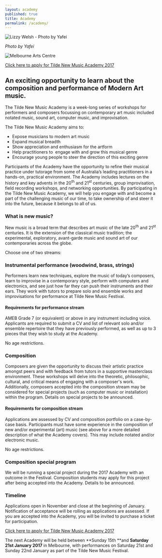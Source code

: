 ```yaml
---
layout: academy
published: true
title: Academy
permalink: /academy/
---
```

![Lizzy Welsh - Photo by Yafei]({{site.baseurl}}/images/slides/004_DYSWIH_Tilde2015_39-1018x460.jpg)

_Photo by Yafei_

![Melbourne Arts Centre]({{site.baseurl}}/images/arts-centre-logo.svg)

[Click here to apply for Tilde New Music Academy 2017](/app-academy/)

## An exciting opportunity to learn about the composition and performance of Modern Art music.

The Tilde New Music Academy is a week-long series of workshops for performers and composers focussing on contemporary art music included notated music, sound art, computer music, and improvisation.

The Tilde New Music Academy aims to:

*   Expose musicians to modern art music
*   Expand musical breadth
*   Show appreciation and enthusiasm for the artform
*   Help practitioners to  engage with and grow this musical genre
*   Encourage young people to steer the direction of this exciting genre

Participants of the Academy have the opportunity to refine their musical practice under tutorage from some of Australia’s leading practitioners in a hands-on, practical environment. The Academy includes lectures on the history and key advents in the 20<sup>th</sup> and 21<sup>st</sup> centuries, group improvisation, field recording workshops, and networking opportunities. By participating in the Tilde New Music Academy, we will help you engage with and become a part of the challenging music of our time, to take ownership of and steer it into the future, because it belongs to all of us.

### What is new music?

New music is a broad term that describes art music of the late 20<sup>th</sup> and 21<sup>st</sup> centuries. It is the extension of the classical music tradition; the experimental, exploratory, avant-garde music and sound art of our contemporaries across the globe.

Choose one of two streams:

### Instrumental performance (woodwind, brass, strings)

Performers learn new techniques, explore the music of today’s composers, learn to improvise in a contemporary style, perform with computers and electronics, and see just how far they can push their instruments and their ears. They work with tutors to prepare solo and ensemble works and improvisations for performance at Tilde New Music Festival.

#### Requirements for performance stream

AMEB Grade 7 (or equivalent) or above in any instrument including voice. Applicants are required to submit a CV and list of relevant solo and/or ensemble repertoire that they have previously performed, as well as up to 3 pieces that they wish to study at the Academy.

No age restrictions.

### Composition

Composers are given the opportunity to discuss their artistic practice amongst peers and with feedback from tutors in a supportive masterclass environment. These workshops will delve into the theoretic, philosophic, cultural, and critical means of engaging with a composer's work. Additionally, composers accepted into the composition stream may be considered for special projects (such as computer music or installation) within the program. Details on special projects to be announced.

#### Requirements for composition stream

Applications are assessed by CV and composition portfolio on a case-by-case basis. Participants must have some experience in the composition of new and/or experimental (art) music (see above for a more detailed description of what the Academy covers). This may include notated and/or electronic music.

No age restrictions.

### Composition special program

We will be running a special project during the 2017 Academy with an outcome in the Festival. Composition students may apply for this project after being accepted into the Academy. Details to be announced.

### Timeline

Applications open in November and close at the beginning of January. Notification of acceptance will be rolling as applications are assessed. If you are accepted into the Academy, you will be invited to purchase a ticket for participation. 

[Click here to apply for Tilde New Music Academy 2017](/app-academy/)

The next Academy will be held between **Sunday 15th **and **Saturday 21st January 2017** in Melbourne, with performances on Saturday 21st and Sunday 22nd January as part of the Tilde New Music Festival.
